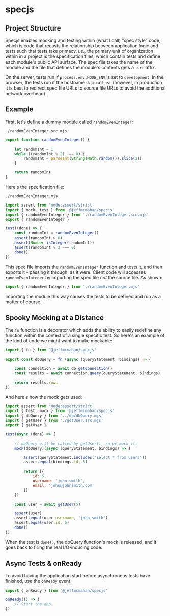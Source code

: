 # specjs

## Project Structure

Specjs enables mocking and testing within (what I call) "spec style" code, which is code that recasts the relationship between application logic and tests such that tests take primacy. *I.e.,* the primary unit of organization within in a project is the specification files, which contain tests and define each module's public API surface. The spec file takes the name of the module and the file that defines the module's contents gets a `.src` affix.

On the server, tests run if `process.env.NODE_ENV` is set to `development`. In the browser, the tests run if the hostname is `localhost` (however, in production it is best to redirect spec file URLs to source file URLs to avoid the additional network overhead).

## Example

First, let's define a dummy module called `randomEvenInteger`:

`./randomEvenInteger.src.mjs`
```js
export function randomEvenInteger() {

    let randomInt = 1
    while ((randomInt % 2) !== 0) {
        randomInt = parseInt(String(Math.random()).slice(2))
    }

    return randomInt
}
```

Here's the specification file:

`./randomEvenInteger.mjs`
```js
import assert from 'node:assert/strict'
import { mock, test } from '@jeffmcmahan/specjs'
import { randomEvenInteger } from './randomEvenInteger.src.mjs'
export { randomEvenInteger }

test((done) => {
    const randomInt = randomEvenInteger()
    assert(randomInt > 0)
    assert(Number.isInteger(randomInt))
    assert(randomInt % 2 === 0)
    done()
})
```

This spec file imports the `randomEvenInteger` function and tests it, and then exports it - passing it through, as it were. Client code will accesses `randomEvenInteger` by importing the spec file *not* the source file. As shown:

```js
import { randomEvenInteger } from './randomEvenInteger.mjs'
```

Importing the module this way causes the tests to be defined and run as a matter of course.

## Spooky Mocking at a Distance

The `fn` function is a decorator which adds the ability to easily redefine any function within the context of a single specific test. So here's an example of the kind of code we might want to make mockable:

```js
import { fn } from '@jeffmcmahan/specjs'

export const dbQuery = fn (async (queryStatement, bindings) => {

    const connection = await db.getConnection()
    const results = await connection.query(queryStatement, bindings)

    return results.rows
})
```

And here's how the mock gets used:

```js
import assert from 'node:assert/strict'
import { test, mock } from '@jeffmcmahan/specjs'
import { dbQuery } from '../db/dbQuery.mjs'
import { getUser } from './getUser.src.mjs'
export { getUser }

test(async (done) => {

    // dbQuery will be called by getUser(), so we mock it.
    mock(dbQuery)(async (queryStatement, bindings) => {

        assert(queryStatement.includes('select * from users'))
        assert.equal(bindings.id, 5)

        return [{
            id: 5,
            username: 'john.smith',
            email: 'john@johnsmith.com'
        }]
    })

    const user = await getUser(5)

    assert(user)
    assert.equal(user.username, 'john.smith')
    assert.equal(user.id, 5)
    done()
})
```

When the test is `done()`, the dbQuery function's mock is released, and it goes back to firing the real I/O-inducing code.

## Async Tests & onReady

To avoid having the application start before asynchronous tests have finished, use the `onReady` event.

```js
import { onReady } from '@jeffmcmahan/specjs'

onReady(() => {
    // Start the app.
})
```
